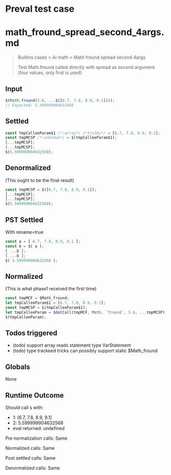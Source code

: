 # Preval test case

# math_fround_spread_second_4args.md

> Builtins cases > Ai math > Math fround spread second 4args
>
> Test Math.fround called directly with spread as second argument (four values, only first is used)

## Input

`````js filename=intro
$(Math.fround(5.6, ...$([6.7, 7.8, 8.9, 9.1])));
// Expected: 5.599999904632568
`````


## Settled


`````js filename=intro
const tmpCalleeParam$1 /*:array*/ /*truthy*/ = [6.7, 7.8, 8.9, 9.1];
const tmpMCSP /*:unknown*/ = $(tmpCalleeParam$1);
[...tmpMCSP];
[...tmpMCSP];
$(5.599999904632568);
`````


## Denormalized
(This ought to be the final result)

`````js filename=intro
const tmpMCSP = $([6.7, 7.8, 8.9, 9.1]);
[...tmpMCSP];
[...tmpMCSP];
$(5.599999904632568);
`````


## PST Settled
With rename=true

`````js filename=intro
const a = [ 6.7, 7.8, 8.9, 9.1 ];
const b = $( a );
[ ...b ];
[ ...b ];
$( 5.599999904632568 );
`````


## Normalized
(This is what phase1 received the first time)

`````js filename=intro
const tmpMCF = $Math_fround;
let tmpCalleeParam$1 = [6.7, 7.8, 8.9, 9.1];
const tmpMCSP = $(tmpCalleeParam$1);
let tmpCalleeParam = $dotCall(tmpMCF, Math, `fround`, 5.6, ...tmpMCSP);
$(tmpCalleeParam);
`````


## Todos triggered


- (todo) support array reads statement type VarStatement
- (todo) type trackeed tricks can possibly support static $Math_fround


## Globals


None


## Runtime Outcome


Should call `$` with:
 - 1: [6.7, 7.8, 8.9, 9.1]
 - 2: 5.599999904632568
 - eval returned: undefined

Pre normalization calls: Same

Normalized calls: Same

Post settled calls: Same

Denormalized calls: Same
